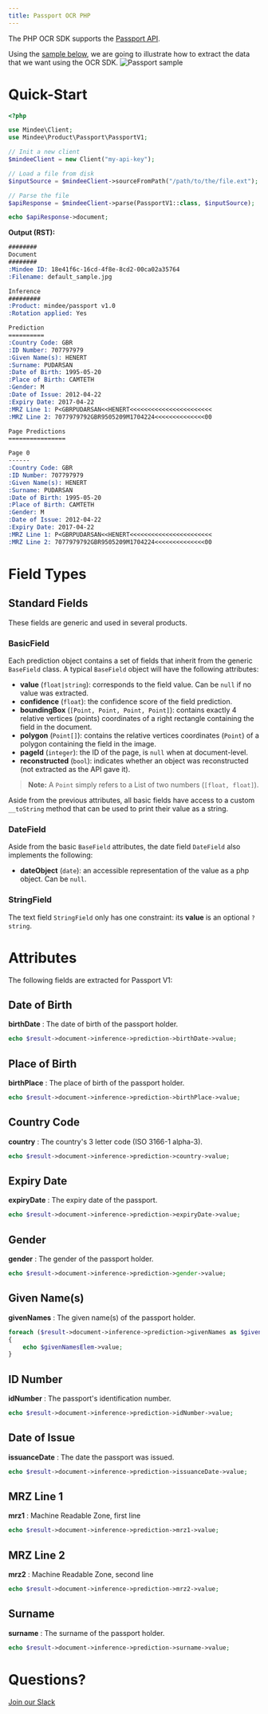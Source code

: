 ```yaml
---
title: Passport OCR PHP
---
```

The PHP OCR SDK supports the [Passport API](https://platform.mindee.com/mindee/passport).

Using the [sample below](https://github.com/mindee/client-lib-test-data/blob/main/products/passport/default_sample.jpg), we are going to illustrate how to extract the data that we want using the OCR SDK.
![Passport sample](https://github.com/mindee/client-lib-test-data/blob/main/products/passport/default_sample.jpg?raw=true)

# Quick-Start
```php
<?php

use Mindee\Client;
use Mindee\Product\Passport\PassportV1;

// Init a new client
$mindeeClient = new Client("my-api-key");

// Load a file from disk
$inputSource = $mindeeClient->sourceFromPath("/path/to/the/file.ext");

// Parse the file
$apiResponse = $mindeeClient->parse(PassportV1::class, $inputSource);

echo $apiResponse->document;
```

**Output (RST):**
```rst
########
Document
########
:Mindee ID: 18e41f6c-16cd-4f8e-8cd2-00ca02a35764
:Filename: default_sample.jpg

Inference
#########
:Product: mindee/passport v1.0
:Rotation applied: Yes

Prediction
==========
:Country Code: GBR
:ID Number: 707797979
:Given Name(s): HENERT
:Surname: PUDARSAN
:Date of Birth: 1995-05-20
:Place of Birth: CAMTETH
:Gender: M
:Date of Issue: 2012-04-22
:Expiry Date: 2017-04-22
:MRZ Line 1: P<GBRPUDARSAN<<HENERT<<<<<<<<<<<<<<<<<<<<<<<
:MRZ Line 2: 7077979792GBR9505209M1704224<<<<<<<<<<<<<<00

Page Predictions
================

Page 0
------
:Country Code: GBR
:ID Number: 707797979
:Given Name(s): HENERT
:Surname: PUDARSAN
:Date of Birth: 1995-05-20
:Place of Birth: CAMTETH
:Gender: M
:Date of Issue: 2012-04-22
:Expiry Date: 2017-04-22
:MRZ Line 1: P<GBRPUDARSAN<<HENERT<<<<<<<<<<<<<<<<<<<<<<<
:MRZ Line 2: 7077979792GBR9505209M1704224<<<<<<<<<<<<<<00
```

# Field Types
## Standard Fields
These fields are generic and used in several products.

### BasicField
Each prediction object contains a set of fields that inherit from the generic `BaseField` class.
A typical `BaseField` object will have the following attributes:

* **value** (`float|string`): corresponds to the field value. Can be `null` if no value was extracted.
* **confidence** (`float`): the confidence score of the field prediction.
* **boundingBox** (`[Point, Point, Point, Point]`): contains exactly 4 relative vertices (points) coordinates of a right rectangle containing the field in the document.
* **polygon** (`Point[]`): contains the relative vertices coordinates (`Point`) of a polygon containing the field in the image.
* **pageId** (`integer`): the ID of the page, is `null` when at document-level.
* **reconstructed** (`bool`): indicates whether an object was reconstructed (not extracted as the API gave it).

> **Note:** A `Point` simply refers to a List of two numbers (`[float, float]`).


Aside from the previous attributes, all basic fields have access to a custom `__toString` method that can be used to print their value as a string.

### DateField
Aside from the basic `BaseField` attributes, the date field `DateField` also implements the following: 

* **dateObject** (`date`): an accessible representation of the value as a php object. Can be `null`.

### StringField
The text field `StringField` only has one constraint: its **value** is an optional `?string`.

# Attributes
The following fields are extracted for Passport V1:

## Date of Birth
**birthDate** : The date of birth of the passport holder.

```php
echo $result->document->inference->prediction->birthDate->value;
```

## Place of Birth
**birthPlace** : The place of birth of the passport holder.

```php
echo $result->document->inference->prediction->birthPlace->value;
```

## Country Code
**country** : The country's 3 letter code (ISO 3166-1 alpha-3).

```php
echo $result->document->inference->prediction->country->value;
```

## Expiry Date
**expiryDate** : The expiry date of the passport.

```php
echo $result->document->inference->prediction->expiryDate->value;
```

## Gender
**gender** : The gender of the passport holder.

```php
echo $result->document->inference->prediction->gender->value;
```

## Given Name(s)
**givenNames** : The given name(s) of the passport holder.

```php
foreach ($result->document->inference->prediction->givenNames as $givenNamesElem)
{
    echo $givenNamesElem->value;
}
```

## ID Number
**idNumber** : The passport's identification number.

```php
echo $result->document->inference->prediction->idNumber->value;
```

## Date of Issue
**issuanceDate** : The date the passport was issued.

```php
echo $result->document->inference->prediction->issuanceDate->value;
```

## MRZ Line 1
**mrz1** : Machine Readable Zone, first line

```php
echo $result->document->inference->prediction->mrz1->value;
```

## MRZ Line 2
**mrz2** : Machine Readable Zone, second line

```php
echo $result->document->inference->prediction->mrz2->value;
```

## Surname
**surname** : The surname of the passport holder.

```php
echo $result->document->inference->prediction->surname->value;
```

# Questions?
[Join our Slack](https://join.slack.com/t/mindee-community/shared_invite/zt-2d0ds7dtz-DPAF81ZqTy20chsYpQBW5g)
